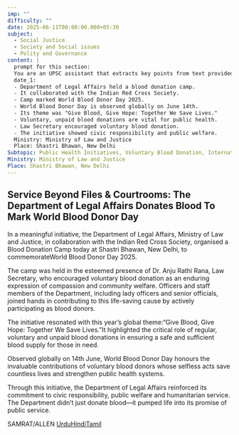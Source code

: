 ```yaml
---
imp: ""
difficulty: ""
date: 2025-06-11T00:00:00.000+05:30
subject:
  - Social Justice
  - Society and Social issues
  - Polity and Governance
content: |
  prompt for this section:
  You are an UPSC assistant that extracts key points from text provided by the user. Output ONLY the key points without additional comments. ENSURE 100% FACTUAL CORRECTNESS. take out the 5 most important from exam perspective. keypoints in a way that it covers the complete content in bullet points, each bullet point not more than 12 words.
  date_1:
  - Department of Legal Affairs held a blood donation camp.
  - It collaborated with the Indian Red Cross Society.
  - Camp marked World Blood Donor Day 2025.
  - World Blood Donor Day is observed globally on June 14th.
  - Its theme was "Give Blood, Give Hope: Together We Save Lives."
  - Voluntary, unpaid blood donations are vital for public health.
  - Law Secretary encouraged voluntary blood donation.
  - The initiative showed civic responsibility and public welfare.
  Ministry: Ministry of Law and Justice
  Place: Shastri Bhawan, New Delhi
Subtopic: Public Health Initiatives, Voluntary Blood Donation, International Days and Events, Government Welfare Programs
Ministry: Ministry of Law and Justice
Place: Shastri Bhawan, New Delhi
---
```


## Service Beyond Files & Courtrooms: The Department of Legal Affairs Donates Blood To Mark World Blood Donor Day

In a meaningful initiative, the Department of Legal Affairs, Ministry of Law and Justice, in collaboration with the Indian Red Cross Society, organised a Blood Donation Camp today at Shastri Bhawan, New Delhi, to commemorateWorld Blood Donor Day 2025.

The camp was held in the esteemed presence of Dr. Anju Rathi Rana, Law Secretary, who encouraged voluntary blood donation as an enduring expression of compassion and community welfare. Officers and staff members of the Department, including lady officers and senior officials, joined hands in contributing to this life-saving cause by actively participating as blood donors.

The initiative resonated with this year’s global theme:“Give Blood, Give Hope: Together We Save Lives.”It highlighted the critical role of regular, voluntary and unpaid blood donations in ensuring a safe and sufficient blood supply for those in need.

Observed globally on 14th June, World Blood Donor Day honours the invaluable contributions of voluntary blood donors whose selfless acts save countless lives and strengthen public health systems.

Through this initiative, the Department of Legal Affairs reinforced its commitment to civic responsibility, public welfare and humanitarian service. The Department didn’t just donate blood—it pumped life into its promise of public service.

SAMRAT/ALLEN
[Urdu](https://pib.gov.in/PressReleasePage.aspx?PRID=2135672)[Hindi](https://pib.gov.in/PressReleasePage.aspx?PRID=2135710)[Tamil](https://pib.gov.in/PressReleasePage.aspx?PRID=2135731)